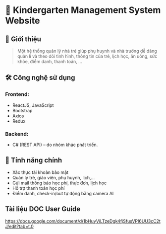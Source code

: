 # 📅 Kindergarten Management System Website

## 🚀 Giới thiệu

> Một hệ thống quản lý nhà trẻ giúp phụ huynh và nhà trường dễ dàng quản lí và theo dõi tình hình, thông tin của trẻ, lịch học, ăn uống, sức khỏe, điểm danh, thanh toán, ...

## 🛠️ Công nghệ sử dụng

### Frontend:
- ReactJS, JavaScript
- Bootstrap
- Axios
- Redux

### Backend:
- C# (REST API) – do nhóm khác phát triển.

## 🔐 Tính năng chính

- Xác thực tài khoản bảo mật 
- Quản lý trẻ, giáo viên, phụ huynh, lịch,...
- Gửi mail thông báo học phí, thực đơn, lịch học
- Hỗ trợ thanh toán học phí
- Điểm danh, check-in/out tự động bằng camera AI


## Tài liệu DOC User Guide

https://docs.google.com/document/d/1bHuyViLTzeDgk4fjSfusVPI6UU3cC2tJ/edit?tab=t.0
